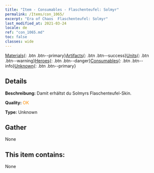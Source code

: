 ```yaml
---
title: "Item - Consumables - Flaschenteufel: Solmyr"
permalink: /Items/con_1065/
excerpt: "Era of Chaos  Flaschenteufel: Solmyr"
last_modified_at: 2021-03-24
locale: de
ref: "con_1065.md"
toc: false
classes: wide
---
```

 [Materials](/de/Items/){: .btn .btn--primary}[Artifacts](/de/Items/Artifacts/){: .btn .btn--success}[Units](/de/Items/Units/){: .btn .btn--warning}[Heroes](/de/Items/Heroes/){: .btn .btn--danger}[Consumables](/de/Items/Consumables/){: .btn .btn--info}[Unknown](/de/Items/Unknown/){: .btn .btn--primary}

## Details
 **Beschreibung:** Damit erhältst du Solmyrs Flaschenteufel-Skin.

 **Quality:** <span style="color: #FF8C00">OK</span>

 **Type:** Unknown

## Gather

  None

## This item contains:

  None

